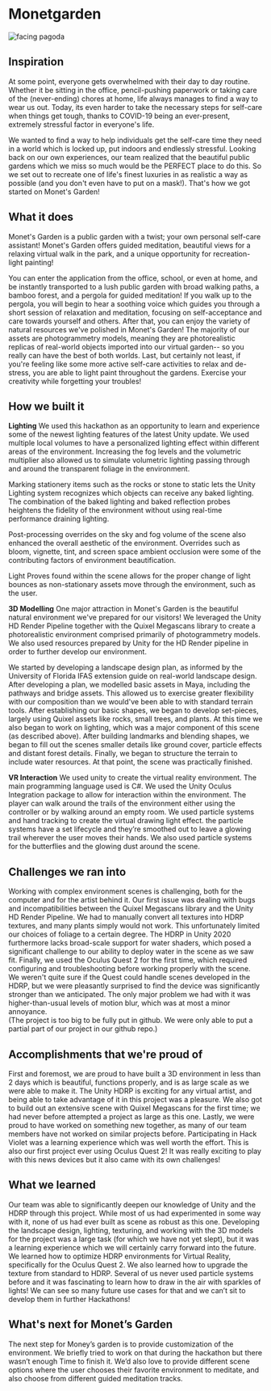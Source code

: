 # Monetgarden
![facing pagoda](https://user-images.githubusercontent.com/43462511/110391964-39213900-8036-11eb-8ff6-88173bbb80bb.JPG)

## Inspiration
At some point, everyone gets overwhelmed with their day to day routine. Whether it be sitting in the office, pencil-pushing paperwork or taking care of the (never-ending) chores at home, life always manages to find a way to wear us out. Today, its even harder to take the necessary steps for self-care when things get tough, thanks to COVID-19 being an ever-present, extremely stressful factor in everyone's life. 

We wanted to find a way to help individuals get the self-care time they need in a world which is locked up, put indoors and endlessly stressful. Looking back on our own experiences, our team realized that the beautiful public gardens which we miss so much would be the PERFECT place to do this. So we set out to recreate one of life's finest luxuries in as realistic a way as possible (and you don't even have to put on a mask!). That's how we got started on Monet's Garden!
 
## What it does

Monet's Garden is a public garden with a twist; your own personal self-care assistant! Monet's Garden offers guided meditation, beautiful views for a relaxing virtual walk in the park, and a unique opportunity for recreation- light painting! 

You can enter the application from the office, school, or even at home, and be instantly transported to a lush public garden with broad walking paths, a bamboo forest, and a pergola for guided meditation! If you walk up to the pergola,  you will begin to hear a soothing voice which guides you through a short session of relaxation and meditation, focusing on self-acceptance and care towards yourself and others. After that, you can enjoy the variety of natural resources we've polished in Monet's Garden! The majority of our assets are photogrammetry models, meaning they are photorealistic replicas of real-world objects imported into our virtual garden-- so you really can have the best of both worlds. Last, but certainly not least, if you're feeling like some more active self-care activities to relax and de-stress, you are able to light paint throughout the gardens. Exercise your creativity while forgetting your troubles!

## How we built it
**Lighting**
We used this hackathon as an opportunity to learn and experience some of the newest lighting features of the latest Unity update. We used multiple local volumes to have a personalized lighting effect within different areas of the environment. Increasing the fog levels and the volumetric multiplier also allowed us to simulate volumetric lighting passing through and around the transparent foliage in the environment. 

Marking stationery items such as the rocks or stone to static lets the Unity Lighting system recognizes which objects can receive any baked lighting. The combination of the baked lighting and baked reflection probes heightens the fidelity of the environment without using real-time performance draining lighting.

Post-processing overrides on the sky and fog volume of the scene also enhanced the overall aesthetic of the environment. Overrides such as bloom, vignette, tint, and screen space ambient occlusion were some of the contributing factors of environment beautification. 

Light Proves found within the scene allows for the proper change of light bounces as non-stationary assets move through the environment, such as the user.

**3D Modelling**
One major attraction in Monet's Garden is the beautiful natural environment we've prepared for our visitors! We leveraged the Unity HD Render Pipeline together with the Quixel Megascans library to create a photorealistic environment comprised primarily of photogrammetry models. We also used resources prepared by Unity for the HD Render pipeline in order to further develop our environment. 

We started by developing a landscape design plan, as informed by the University of Florida IFAS extension guide on real-world landscape design. After developing a plan, we modelled basic assets in Maya, including the pathways and bridge assets. This allowed us to exercise greater flexibility with our composition than we would've been able to with standard terrain tools. After establishing our basic shapes, we began to develop set-pieces, largely using Quixel assets like rocks, small trees, and plants. At this time we also began to work on lighting, which was a major component of this scene (as described above). After building landmarks and blending shapes, we began to fill out the scenes smaller details like ground cover, particle effects and distant forest details. Finally, we began to structure the terrain to include water resources. At that point, the scene was practically finished. 

**VR Interaction**
We used unity to create the virtual reality environment. The main programming language used is C#. We used the Unity Oculus Integration package to allow for interaction within the environment. The player can walk around the trails of the environment either using the controller or by walking around an empty room. We used particle systems and hand tracking to create the virtual drawing light effect. the particle systems have a set lifecycle and they’re smoothed out to leave a glowing trail wherever the user moves their hands. We also used particle systems for the butterflies and the glowing dust around the scene. 

## Challenges we ran into

Working with complex environment scenes is challenging, both for the computer and for the artist behind it. Our first issue was dealing with bugs and incompatibilities between the Quixel Megascans library and the Unity HD Render Pipeline. We had to manually convert all textures into HDRP textures, and many plants simply would not work. This unfortunately limited our choices of foliage to a certain degree. The HDRP in Unity 2020 furthermore lacks broad-scale support for water shaders, which posed a significant challenge to our ability to deploy water in the scene as we saw fit. Finally, we used the Oculus Quest 2 for the first time, which required configuring and troubleshooting before working properly with the scene. We weren't quite sure if the Quest could handle scenes developed in the HDRP, but we were pleasantly surprised to find the device was significantly stronger than we anticipated. The only major problem we had with it was higher-than-usual levels of motion blur, which was at most a minor annoyance.  
(The project is too big to be fully put in github. We were only able to put a partial part of our project in our github repo.)

## Accomplishments that we're proud of

First and foremost, we are proud to have built a 3D environment in less than 2 days which is beautiful, functions properly, and is as large scale as we were able to make it. The Unity HDRP is exciting for any virtual artist, and being able to take advantage of it in this project was a pleasure. We also got to build out an extensive scene with Quixel Megascans for the first time; we had never before attempted a project as large as this one. Lastly, we were proud to have worked on something new together, as many of our team members have not worked on similar projects before. Participating in Hack Violet was a learning experience which was well worth the effort. 
This is also our first project ever using Oculus Quest 2! It was really exciting to play with this news devices but it also came with its own challenges! 


## What we learned

Our team was able to significantly deepen our knowledge of Unity and the HDRP through this project. While most of us had experimented in some way with it, none of us had ever built as scene as robust as this one. Developing the landscape design, lighting, texturing, and working with the 3D models for the project was a large task (for which we have not yet slept), but it was a learning experience which we will certainly carry forward into the future. 
We learned how to optimize HDRP environments for Virtual Reality, specifically for the Oculus Quest 2. We also learned how to upgrade the texture from standard to HDRP. 
Several of us never used particle systems before and it was fascinating to learn how to draw in the air with sparkles of lights! We can see so many future use cases for that and we can’t sit to develop them in further Hackathons! 

## What's next for Monet’s Garden

The next step for Money’s garden is to provide customization of the environment. We briefly tried to work on that during the hackathon but there wasn’t enough Time to finish it. We’d also love to provide different scene options where the user chooses their favorite environment to meditate, and also choose from different guided meditation tracks. 
